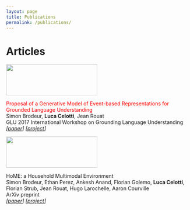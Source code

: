 ```yaml
---
layout: page
title: Publications
permalink: /publications/
---
```


# Articles


<tr>
   <td width="250"><img src="figs/recon_face-01.png" alt="" width="250" height="85"></td>
       <td valign="middle" width="760"><p><font color="red">Proposal of a Generative Model of Event-based Representations for Grounded Language Understanding</font><br>
       Simon Brodeur, <strong>Luca Celotti</strong>, Jean Rouat<br>
   GLU 2017 International Workshop on Grounding Language Understanding<em><br>
   <span style="font-weight: normal;">[<a href="http://www.speech.kth.se/glu2017/papers/GLU2017_paper_16.pdf">paper</a>] [<a href="https://ieee-dataport.org/open-access/create-multimodal-dataset-unsupervised-learning-and-generative-modeling-sensory-data">project</a>] </span>
   </em></p></td>
</tr>

<tr>
   <td width="250"><img src="figs/recon_face-01.png" alt="" width="250" height="85"></td>
       <td valign="middle" width="760"><p>HoME: a Household Multimodal Environment<br>
       Simon Brodeur, Ethan Perez, Ankesh Anand, Florian Golemo, <strong>Luca Celotti</strong>, Florian Strub, Jean Rouat, Hugo Larochelle, Aaron
Courville <br>
   ArXiv preprint<em><br>
   <span style="font-weight: normal;">[<a href="https://arxiv.org/pdf/1711.11017.pdf">paper</a>] [<a href="https://home-platform.github.io/">project</a>] </span>
   </em></p></td>
</tr>
          
